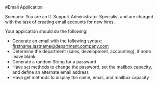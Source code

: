 #Email Application 


Scenario: You are an IT Support Administrator Specialist and are
charged with the task of creating email accounts for new hires.

Your application should do the following:
* Generate an email with the following syntax: firstname.lastname@department.company.com
* Determine the department (sales, development, accounting), if none leave blank
* Generate a random String for a password
* Have set methods to change the password, set the mailbox capacity, and define an alternate
email address
* Have get methods to display the name, email, and mailbox capacity